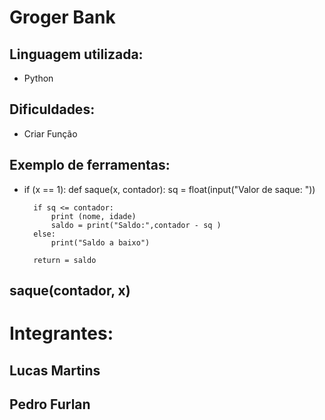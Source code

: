 # Groger Bank

## Linguagem utilizada:

- Python

## Dificuldades:

- Criar Função

## Exemplo de ferramentas:

- if (x == 1):
    def saque(x, contador):
        sq = float(input("Valor de saque: "))
    
        if sq <= contador:
            print (nome, idade)
            saldo = print("Saldo:",contador - sq )
        else:
            print("Saldo a baixo")

        return = saldo
saque(contador, x)    
---
# Integrantes:
## Lucas Martins
## Pedro Furlan